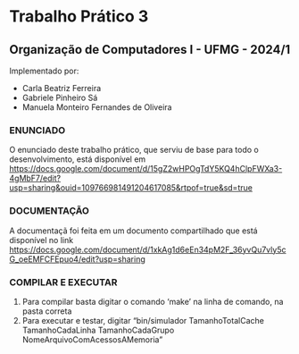 # Trabalho Prático 3
## Organização de Computadores I - UFMG - 2024/1
Implementado por:
- Carla Beatriz Ferreira
- Gabriele Pinheiro Sá
- Manuela Monteiro Fernandes de Oliveira

### ENUNCIADO

O enunciado deste trabalho prático, que serviu de base para todo o desenvolvimento, está disponível em https://docs.google.com/document/d/15gZ2wHPOgTdY5KQ4hClpFWXa3-4gMbF7/edit?usp=sharing&ouid=109766981491204617085&rtpof=true&sd=true

### DOCUMENTAÇÃO

A documentaçã foi feita em um documento compartilhado que está disponível no link https://docs.google.com/document/d/1xkAg1d6eEn34pM2F_36yvQu7vly5cG_oeEMFCFEpuo4/edit?usp=sharing

### COMPILAR E EXECUTAR
1) Para compilar basta digitar o comando ‘make’ na linha de comando, na pasta correta
2) Para executar e testar,  digitar “bin/simulador TamanhoTotalCache TamanhoCadaLinha TamanhoCadaGrupo NomeArquivoComAcessosAMemoria”
